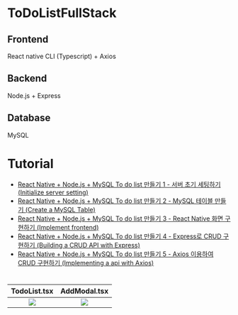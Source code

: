# ToDoListFullStack

## Frontend

React native CLI (Typescript) + Axios

## Backend

Node.js + Express

## Database

MySQL

# Tutorial

- [React Native + Node.js + MySQL To do list 만들기 1 - 서버 초기 세팅하기 (Initialize server setting)](https://fomaios.tistory.com/entry/Nodejs-%EC%84%9C%EB%B2%84-%EC%B4%88%EA%B8%B0-%EC%84%B8%ED%8C%85%ED%95%98%EA%B8%B0-Initialize-server-setting?category=988841)
- [React Native + Node.js + MySQL To do list 만들기 2 - MySQL 테이블 만들기 (Create a MySQL Table)](https://fomaios.tistory.com/entry/Nodejs-React-Native-Nodejs-MySQL-To-do-list-%EB%A7%8C%EB%93%A4%EA%B8%B0-2-MySQL-%ED%85%8C%EC%9D%B4%EB%B8%94-%EB%A7%8C%EB%93%A4%EA%B8%B0-Create-a-MySQL-Table?category=988885)
- [React Native + Node.js + MySQL To do list 만들기 3 - React Native 화면 구현하기 (Implement frontend)](https://fomaios.tistory.com/entry/React-Native-React-Native-Nodejs-MySQL-To-do-list-%EB%A7%8C%EB%93%A4%EA%B8%B0-3-React-Native-%ED%99%94%EB%A9%B4-%EA%B5%AC%ED%98%84%ED%95%98%EA%B8%B0-Implement-frontend?category=980608)
- [React Native + Node.js + MySQL To do list 만들기 4 - Express로 CRUD 구현하기 (Building a CRUD API with Express)](https://fomaios.tistory.com/entry/Nodejs-React-Native-Nodejs-MySQL-To-do-list-%EB%A7%8C%EB%93%A4%EA%B8%B0-4-Express%EB%A1%9C-CRUD-%EA%B5%AC%ED%98%84%ED%95%98%EA%B8%B0-Building-a-CRUD-API-with-Express?category=988841)
- [React Native + Node.js + MySQL To do list 만들기 5 - Axios 이용하여 CRUD 구현하기 (Implementing a api with Axios)](https://fomaios.tistory.com/entry/React-Native-React-Native-Nodejs-MySQL-To-do-list-%EB%A7%8C%EB%93%A4%EA%B8%B0-5-Axios-%EC%9D%B4%EC%9A%A9%ED%95%98%EC%97%AC-CRUD-%EA%B5%AC%ED%98%84%ED%95%98%EA%B8%B0-Implementing-a-api-with-Axios)

#


TodoList.tsx             |  AddModal.tsx
:-------------------------:|:-------------------------:
![](https://user-images.githubusercontent.com/47676921/181092937-b84847a3-25e4-44c2-8c54-4f26996ec923.png)  |  ![](https://user-images.githubusercontent.com/47676921/181093032-ceb4ff2b-b130-41c7-a51c-baf77bad3191.png)
